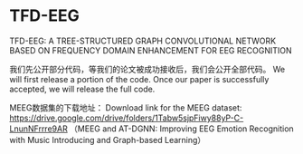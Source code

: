 # TFD-EEG
TFD-EEG: A TREE-STRUCTURED GRAPH CONVOLUTIONAL NETWORK BASED ON FREQUENCY DOMAIN ENHANCEMENT FOR EEG RECOGNITION


我们先公开部分代码，等我们的论文被成功接收后，我们会公开全部代码。
We will first release a portion of the code. Once our paper is successfully accepted, we will release the full code.


MEEG数据集的下载地址：
Download link for the MEEG dataset:
https://drive.google.com/drive/folders/1Tabw5sjpFiwy88yP-C-LnunNFrrre9AR
（MEEG and AT-DGNN: Improving EEG Emotion Recognition with Music Introducing and Graph-based Learning）

